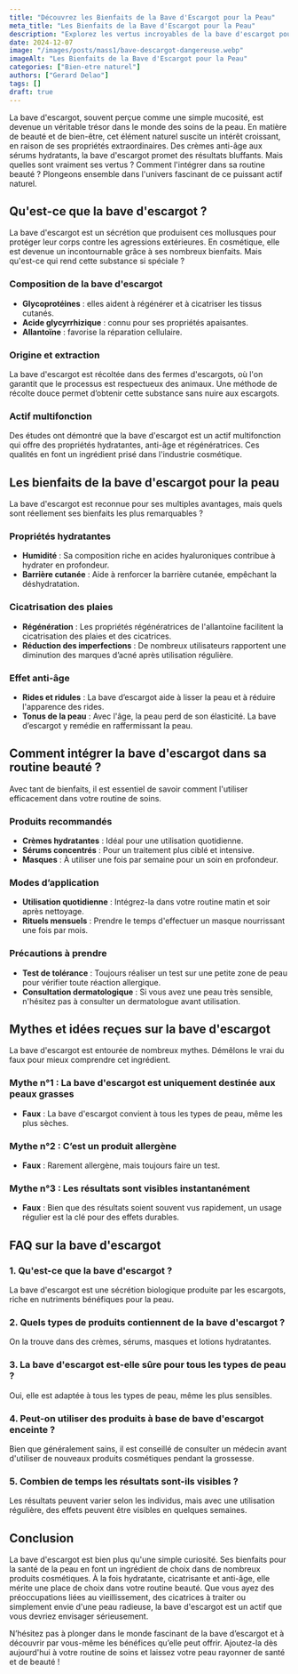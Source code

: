 ```yaml
---
title: "Découvrez les Bienfaits de la Bave d'Escargot pour la Peau"
meta_title: "Les Bienfaits de la Bave d'Escargot pour la Peau"
description: "Explorez les vertus incroyables de la bave d'escargot pour la peau, des traitements aux soins naturels, et améliorez votre routine beauté."
date: 2024-12-07
image: "/images/posts/mass1/bave-descargot-dangereuse.webp"
imageAlt: "Les Bienfaits de la Bave d'Escargot pour la Peau"
categories: ["Bien-etre naturel"]
authors: ["Gerard Delao"]
tags: []
draft: true
---
```


La bave d'escargot, souvent perçue comme une simple mucosité, est devenue un véritable trésor dans le monde des soins de la peau. En matière de beauté et de bien-être, cet élément naturel suscite un intérêt croissant, en raison de ses propriétés extraordinaires. Des crèmes anti-âge aux sérums hydratants, la bave d'escargot promet des résultats bluffants. Mais quelles sont vraiment ses vertus ? Comment l'intégrer dans sa routine beauté ? Plongeons ensemble dans l'univers fascinant de ce puissant actif naturel.

## Qu'est-ce que la bave d'escargot ?

La bave d'escargot est un sécrétion que produisent ces mollusques pour protéger leur corps contre les agressions extérieures. En cosmétique, elle est devenue un incontournable grâce à ses nombreux bienfaits. Mais qu'est-ce qui rend cette substance si spéciale ?

### Composition de la bave d'escargot

- **Glycoprotéines** : elles aident à régénérer et à cicatriser les tissus cutanés.
- **Acide glycyrrhizique** : connu pour ses propriétés apaisantes.
- **Allantoïne** : favorise la réparation cellulaire.
  
### Origine et extraction

La bave d'escargot est récoltée dans des fermes d'escargots, où l'on garantit que le processus est respectueux des animaux. Une méthode de récolte douce permet d’obtenir cette substance sans nuire aux escargots.

### Actif multifonction

Des études ont démontré que la bave d'escargot est un actif multifonction qui offre des propriétés hydratantes, anti-âge et régénératrices. Ces qualités en font un ingrédient prisé dans l'industrie cosmétique. 

## Les bienfaits de la bave d'escargot pour la peau

La bave d'escargot est reconnue pour ses multiples avantages, mais quels sont réellement ses bienfaits les plus remarquables ? 

### Propriétés hydratantes

- **Humidité** : Sa composition riche en acides hyaluroniques contribue à hydrater en profondeur.
- **Barrière cutanée** : Aide à renforcer la barrière cutanée, empêchant la déshydratation.

### Cicatrisation des plaies

- **Régénération** : Les propriétés régénératrices de l'allantoïne facilitent la cicatrisation des plaies et des cicatrices.
- **Réduction des imperfections** : De nombreux utilisateurs rapportent une diminution des marques d’acné après utilisation régulière.

### Effet anti-âge

- **Rides et ridules** : La bave d’escargot aide à lisser la peau et à réduire l'apparence des rides.
- **Tonus de la peau** : Avec l'âge, la peau perd de son élasticité. La bave d’escargot y remédie en raffermissant la peau.

## Comment intégrer la bave d'escargot dans sa routine beauté ?

Avec tant de bienfaits, il est essentiel de savoir comment l'utiliser efficacement dans votre routine de soins. 

### Produits recommandés

- **Crèmes hydratantes** : Idéal pour une utilisation quotidienne.
- **Sérums concentrés** : Pour un traitement plus ciblé et intensive.
- **Masques** : À utiliser une fois par semaine pour un soin en profondeur.

### Modes d’application

- **Utilisation quotidienne** : Intégrez-la dans votre routine matin et soir après nettoyage.
- **Rituels mensuels** : Prendre le temps d'effectuer un masque nourrissant une fois par mois.
  
### Précautions à prendre

- **Test de tolérance** : Toujours réaliser un test sur une petite zone de peau pour vérifier toute réaction allergique.
- **Consultation dermatologique** : Si vous avez une peau très sensible, n'hésitez pas à consulter un dermatologue avant utilisation.

## Mythes et idées reçues sur la bave d'escargot

La bave d'escargot est entourée de nombreux mythes. Démêlons le vrai du faux pour mieux comprendre cet ingrédient.

### Mythe n°1 : La bave d'escargot est uniquement destinée aux peaux grasses

- **Faux** : La bave d'escargot convient à tous les types de peau, même les plus sèches.

### Mythe n°2 : C’est un produit allergène

- **Faux** : Rarement allergène, mais toujours faire un test.

### Mythe n°3 : Les résultats sont visibles instantanément

- **Faux** : Bien que des résultats soient souvent vus rapidement, un usage régulier est la clé pour des effets durables.

## FAQ sur la bave d'escargot

### 1. Qu'est-ce que la bave d'escargot ?

La bave d'escargot est une sécrétion biologique produite par les escargots, riche en nutriments bénéfiques pour la peau.

### 2. Quels types de produits contiennent de la bave d'escargot ?

On la trouve dans des crèmes, sérums, masques et lotions hydratantes.

### 3. La bave d'escargot est-elle sûre pour tous les types de peau ?

Oui, elle est adaptée à tous les types de peau, même les plus sensibles.

### 4. Peut-on utiliser des produits à base de bave d'escargot enceinte ?

Bien que généralement sains, il est conseillé de consulter un médecin avant d'utiliser de nouveaux produits cosmétiques pendant la grossesse.

### 5. Combien de temps les résultats sont-ils visibles ?

Les résultats peuvent varier selon les individus, mais avec une utilisation régulière, des effets peuvent être visibles en quelques semaines.

## Conclusion

La bave d'escargot est bien plus qu'une simple curiosité. Ses bienfaits pour la santé de la peau en font un ingrédient de choix dans de nombreux produits cosmétiques. À la fois hydratante, cicatrisante et anti-âge, elle mérite une place de choix dans votre routine beauté. Que vous ayez des préoccupations liées au vieillissement, des cicatrices à traiter ou simplement envie d'une peau radieuse, la bave d'escargot est un actif que vous devriez envisager sérieusement.

N’hésitez pas à plonger dans le monde fascinant de la bave d’escargot et à découvrir par vous-même les bénéfices qu’elle peut offrir. Ajoutez-la dès aujourd'hui à votre routine de soins et laissez votre peau rayonner de santé et de beauté !

